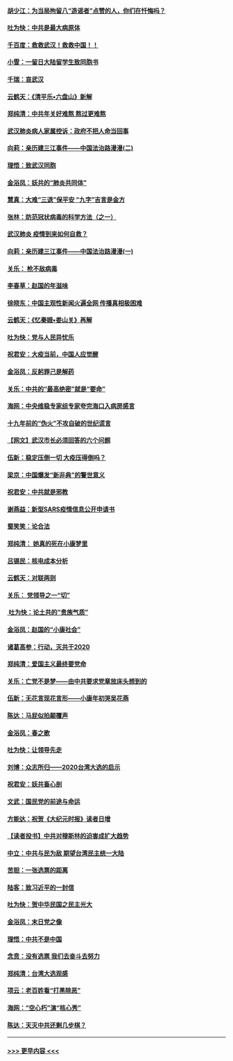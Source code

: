 #### [胡少江：为当局拘留八“造谣者”点赞的人，你们在忏悔吗？](../pages/nsc993/n11836801.md?t=02012201) 
#### [吐为快：中共是最大病原体](../pages/nsc993/n11836748.md?t=02012201) 
#### [千百度：救救武汉！救救中国！！](../pages/nsc993/n11836145.md?t=02012201) 
#### [小雪：一留日大陆留学生致同胞书](../pages/nsc993/n11834624.md?t=02012201) 
#### [千瑞：哀武汉](../pages/nsc993/n11833647.md?t=02012201) 
#### [云鹤天：《清平乐▪六盘山》新解](../pages/nsc993/n11833611.md?t=02012201) 
#### [郑纯清：中共年关好难熬 熬过更难熬](../pages/nsc993/n11833489.md?t=02012201) 
#### [武汉肺炎病人家属控诉：政府不把人命当回事](../pages/nsc993/n11833205.md?t=02012201) 
#### [向莉：亲历建三江事件——中国法治路漫漫(二)](../pages/nsc993/n11829102.md?t=02012201) 
#### [理悟：致武汉同胞](../pages/nsc993/n11831522.md?t=02012201) 
#### [金浴凤：妖共的“肺炎共同体”](../pages/nsc993/n11829448.md?t=02012201) 
#### [慧真：大难“三退”保平安 “九字”吉言是金方](../pages/nsc993/n11829501.md?t=02012201) 
#### [张林：防范冠状病毒的科学方法（之一）](../pages/nsc993/n11828618.md?t=02012201) 
#### [武汉肺炎 疫情到来如何自救？](../pages/nsc993/n11827632.md?t=02012201) 
#### [向莉：亲历建三江事件——中国法治路漫漫(一)](../pages/nsc993/n11827190.md?t=02012201) 
#### [关乐： 枪不敌病毒](../pages/nsc993/n11826746.md?t=02012201) 
#### [李春草：赵国的年滋味](../pages/nsc993/n11826321.md?t=02012201) 
#### [徐晓东：中国主观性新闻火遍全网 传播真相极困难](../pages/nsc993/n11826508.md?t=02012201) 
#### [云鹤天：《忆秦娥▪娄山关》再解](../pages/nsc993/n11824682.md?t=02012201) 
#### [吐为快：党与人民异忧乐](../pages/nsc993/n11824660.md?t=02012201) 
#### [祝君安：大疫当前，中国人应觉醒](../pages/nsc993/n11821946.md?t=02012201) 
#### [金浴凤：反躬罪己是解药](../pages/nsc993/n11820280.md?t=02012201) 
#### [关乐：中共的“最高绝密”就是“要命”](../pages/nsc993/n11816946.md?t=02012201) 
#### [海网：中央维稳专家组专家夸完海口入病房感言](../pages/nsc993/n11815138.md?t=02012201) 
#### [十九年前的“伪火”不攻自破的世纪谎言](../pages/nsc993/n11813238.md?t=02012201) 
#### [【网文】武汉市长必须回答的六个问题](../pages/nsc993/n11813848.md?t=02012201) 
#### [伍新：稳定压倒一切 大疫压得倒吗？](../pages/nsc993/n11812634.md?t=02012201) 
#### [梁京：中国爆发“新非典”的警世意义](../pages/nsc993/n11812554.md?t=02012201) 
#### [祝君安：中共就是邪教](../pages/nsc993/n11812431.md?t=02012201) 
#### [谢燕益：新型SARS疫情信息公开申请书](../pages/nsc993/n11808840.md?t=02012201) 
#### [蜀笑笑：论合法](../pages/nsc993/n11808064.md?t=02012201) 
#### [郑纯清： 她真的死在小康梦里](../pages/nsc993/n11806623.md?t=02012201) 
#### [吕锡民：核电成本分析](../pages/nsc993/n11806284.md?t=02012201) 
#### [云鹤天：对联两则](../pages/nsc993/n11805957.md?t=02012201) 
#### [关乐： 党领导之一“切”](../pages/nsc993/n11804505.md?t=02012201) 
#### [ 吐为快：论土共的“贵族气质”](../pages/nsc993/n11804490.md?t=02012201) 
#### [金浴凤：赵国的“小康社会”](../pages/nsc993/n11804452.md?t=02012201) 
#### [诸葛高参：行动，灭共于2020](../pages/nsc993/n11804120.md?t=02012201) 
#### [郑纯清：爱国主义最终要党命](../pages/nsc993/n11802197.md?t=02012201) 
#### [关乐：亡党不是梦——由中共要求党章放床头想到的](../pages/nsc993/n11802156.md?t=02012201) 
#### [伍新：无花言现花言形——小康年初哭吴花燕](../pages/nsc993/n11800044.md?t=02012201) 
#### [陈达：马屁似拍颠覆声](../pages/nsc993/n11800010.md?t=02012201) 
#### [金浴凤：春之歌](../pages/nsc993/n11797687.md?t=02012201) 
#### [吐为快：让领导先走](../pages/nsc993/n11797512.md?t=02012201) 
#### [刘博：众志所归——2020台湾大选的启示](../pages/nsc993/n11796878.md?t=02012201) 
#### [祝君安：妖共畜心剖](../pages/nsc993/n11794273.md?t=02012201) 
#### [文武：国民党的前途与命运](../pages/nsc993/n11794198.md?t=02012201) 
#### [方能达：祝贺《大纪元时报》读者日增](../pages/nsc993/n11793807.md?t=02012201) 
#### [【读者投书】中共对穆斯林的迫害成扩大趋势](../pages/nsc993/n11791371.md?t=02012201) 
#### [中立：中共与民为敌 期望台湾民主统一大陆](../pages/nsc993/n11790392.md?t=02012201) 
#### [苦胆：一张选票的距离](../pages/nsc993/n11788914.md?t=02012201) 
#### [陆客：致习近平的一封信](../pages/nsc993/n11788867.md?t=02012201) 
#### [吐为快：贺中华民国之民主光大](../pages/nsc993/n11788618.md?t=02012201) 
#### [金浴凤：末日党之像](../pages/nsc993/n11787475.md?t=02012201) 
#### [理悟：中共不是中国](../pages/nsc993/n11787463.md?t=02012201) 
#### [念贲：没有选票  我们去奋斗去努力](../pages/nsc993/n11787398.md?t=02012201) 
#### [郑纯清：台湾大选观感](../pages/nsc993/n11786210.md?t=02012201) 
#### [项云：老百姓看“打黑除恶”](../pages/nsc993/n11785398.md?t=02012201) 
#### [海网：“空心朽”演“核心秀”](../pages/nsc993/n11783874.md?t=02012201) 
#### [陈达：天灭中共还剩几步棋？](../pages/nsc993/n11783719.md?t=02012201) 

----
#### [ >>> 更早内容 <<< ](../indexes/nsc993-earlier.md)
